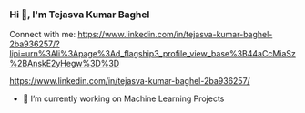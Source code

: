 ### Hi 👋, I'm Tejasva Kumar Baghel

Connect with me:
https://www.linkedin.com/in/tejasva-kumar-baghel-2ba936257/?lipi=urn%3Ali%3Apage%3Ad_flagship3_profile_view_base%3B44aCcMiaSz%2BAnskE2yHegw%3D%3D

https://www.linkedin.com/in/tejasva-kumar-baghel-2ba936257/
- 🔭 I’m currently working on Machine Learning Projects


<!--
**tejasvabaghel98/tejasvabaghel98** is a ✨ _special_ ✨ repository because its `README.md` (this file) appears on your GitHub profile.

Here are some ideas to get you started:

- 🔭 I’m currently working on Machine Learning Projects
- 🌱 I’m currently learning Data Science and Machine Learning
- 👯 I’m looking to collaborate on ...
- 🤔 I’m looking for help with ...
- 💬 Ask me about ...
- 📫 How to reach me: ...
- 😄 Pronouns: ...
- ⚡ Fun fact: ...
-->
